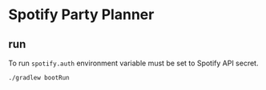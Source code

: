 # Spotify Party Planner

## run
To run `spotify.auth` environment variable must be set to Spotify API secret.
```
./gradlew bootRun
```